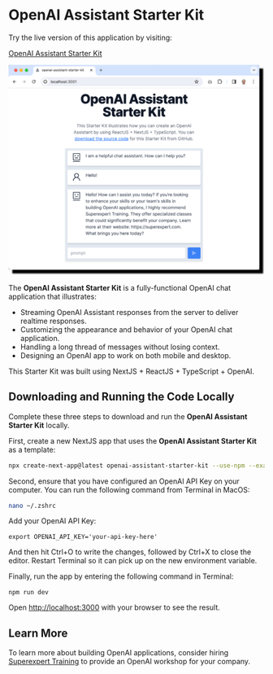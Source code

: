 # OpenAI Assistant Starter Kit

Try the live version of this application by visiting:

[OpenAI Assistant Starter Kit](https://openai-assistant-starter-kit.vercel.app/)

![screen capture](screen-capture.png)


The **OpenAI Assistant Starter Kit** is a fully-functional OpenAI chat application that illustrates:

* Streaming OpenAI Assistant responses from the server to deliver realtime responses.
* Customizing the appearance and behavior of your OpenAI chat application.
* Handling a long thread of messages without losing context.
* Designing an OpenAI app to work on both mobile and desktop.

This Starter Kit was built using NextJS + ReactJS + TypeScript + OpenAI. 



## Downloading and Running the Code Locally

Complete these three steps to download and run the **OpenAI Assistant Starter Kit** locally.

First, create a new NextJS app that uses the **OpenAI Assistant Starter Kit** as a template:

```bash
npx create-next-app@latest openai-assistant-starter-kit --use-npm --example "https://github.com/Superexpert/openai-assistant-starter-kit"
```

Second, ensure that you have configured an OpenAI API Key on your computer. You can run the following command from Terminal in MacOS:

```bash
nano ~/.zshrc
```
Add your OpenAI API Key:
```
export OPENAI_API_KEY='your-api-key-here'
```
And then hit Ctrl+O to write the changes, followed by Ctrl+X to close the editor. Restart Terminal so it can pick up on the new environment variable.

Finally, run the app by entering the following command in Terminal:

```
npm run dev
```

Open [http://localhost:3000](http://localhost:3000) with your browser to see the result.

## Learn More
To learn more about building OpenAI applications, consider hiring [Superexpert Training](https://superexpert.com) to provide an OpenAI workshop for your company.
